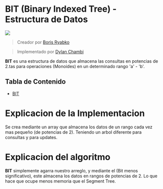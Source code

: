 # BIT (Binary Indexed Tree) - Estructura de Datos

![](https://miro.medium.com/max/700/0*E9BYdnnPHkXVIiFK.gif)

> Creador por [Boris Ryabko](https://boris.ryabko.net/)

> Implementado por [Dylan Chambi](https://github.com/Dylan-Chambi)

**BIT** es una estructura de datos que almacena las consultas en potencias de 2.tas para operaciones (Monoides) en un determinado rango 'a' - 'b'.

## Tabla de Contenido

- [BIT](https://github.com/Dylan-Chambi/Algoritmica-2/blob/main/algoritmos/estructura_de_datos/bit/bit.cpp)

# Explicacion de la Implementacion

Se crea mediante un array que almacena los datos de un rango cada vez mas pequeño (de potencias de 2). Teniendo un arbol diferente para consultas y para updates.


# Explicacion del algoritmo

**BIT** simplemente agarra nuestro arreglo, y mediante el (Bit menos significativo), este almacena los datos en rangos de potencias de 2. Lo que hace que ocupe menos memoria que el Segment Tree.